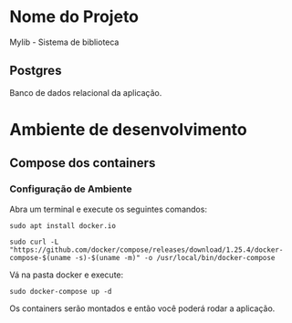 # Nome do Projeto

Mylib - Sistema de biblioteca

## Postgres

Banco de dados relacional da aplicação.


# Ambiente de desenvolvimento

## Compose dos containers

### Configuração de Ambiente

Abra um terminal e execute os seguintes comandos:

```
sudo apt install docker.io
```

```
sudo curl -L "https://github.com/docker/compose/releases/download/1.25.4/docker-compose-$(uname -s)-$(uname -m)" -o /usr/local/bin/docker-compose
```

Vá na pasta docker e execute:

```
sudo docker-compose up -d
```

Os containers serão montados e então você poderá rodar a aplicação.

